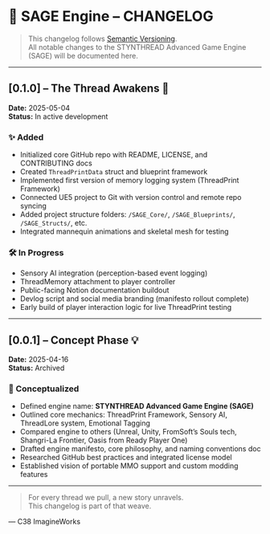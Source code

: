 # 🧵 SAGE Engine – CHANGELOG

> This changelog follows [Semantic Versioning](https://semver.org/).  
> All notable changes to the STYNTHREAD Advanced Game Engine (SAGE) will be documented here.

---

## [0.1.0] – The Thread Awakens 🌱
**Date:** 2025-05-04  
**Status:** In active development

### ✨ Added
- Initialized core GitHub repo with README, LICENSE, and CONTRIBUTING docs
- Created `ThreadPrintData` struct and blueprint framework
- Implemented first version of memory logging system (ThreadPrint Framework)
- Connected UE5 project to Git with version control and remote repo syncing
- Added project structure folders: `/SAGE_Core/`, `/SAGE_Blueprints/`, `/SAGE_Structs/`, etc.
- Integrated mannequin animations and skeletal mesh for testing

### 🛠️ In Progress
- Sensory AI integration (perception-based event logging)
- ThreadMemory attachment to player controller
- Public-facing Notion documentation buildout
- Devlog script and social media branding (manifesto rollout complete)
- Early build of player interaction logic for live ThreadPrint testing

---

## [0.0.1] – Concept Phase 💡
**Date:** 2025-04-16  
**Status:** Archived

### 🧠 Conceptualized
- Defined engine name: **STYNTHREAD Advanced Game Engine (SAGE)**
- Outlined core mechanics: ThreadPrint Framework, Sensory AI, ThreadLore system, Emotional Tagging
- Compared engine to others (Unreal, Unity, FromSoft’s Souls tech, Shangri-La Frontier, Oasis from Ready Player One)
- Drafted engine manifesto, core philosophy, and naming conventions doc
- Researched GitHub best practices and integrated license model
- Established vision of portable MMO support and custom modding features

---

> For every thread we pull, a new story unravels.  
> This changelog is part of that weave.

— C38 ImagineWorks
